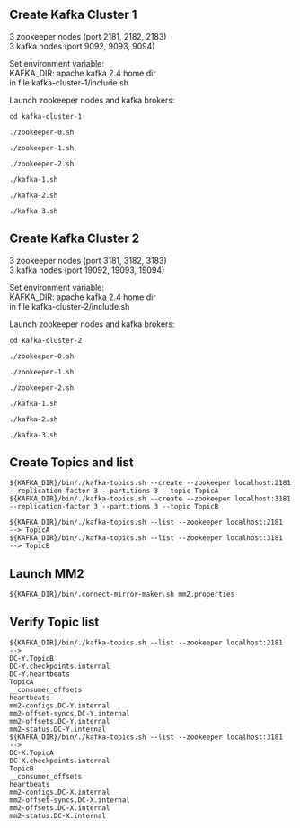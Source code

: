 ## Create Kafka Cluster 1

3 zookeeper nodes (port 2181, 2182, 2183)<br>
3 kafka nodes (port 9092, 9093, 9094)<br>

Set environment variable:<br>
KAFKA_DIR: apache kafka 2.4 home dir<br>
in file kafka-cluster-1/include.sh 

Launch zookeeper nodes and kafka brokers:<br>

```
cd kafka-cluster-1
```

```
./zookeeper-0.sh
```

```
./zookeeper-1.sh
```

```
./zookeeper-2.sh
```

```
./kafka-1.sh
```

```
./kafka-2.sh
```

```
./kafka-3.sh
```

## Create Kafka Cluster 2

3 zookeeper nodes (port 3181, 3182, 3183)<br>
3 kafka nodes (port 19092, 19093, 19094)<br>

Set environment variable:<br>
KAFKA_DIR: apache kafka 2.4 home dir<br>
in file kafka-cluster-2/include.sh 

Launch zookeeper nodes and kafka brokers:<br>

```
cd kafka-cluster-2
```

```
./zookeeper-0.sh
```

```
./zookeeper-1.sh
```

```
./zookeeper-2.sh
```

```
./kafka-1.sh
```

```
./kafka-2.sh
```

```
./kafka-3.sh
```

## Create Topics and list

```
${KAFKA_DIR}/bin/./kafka-topics.sh --create --zookeeper localhost:2181 --replication-factor 3 --partitions 3 --topic TopicA
${KAFKA_DIR}/bin/./kafka-topics.sh --create --zookeeper localhost:3181 --replication-factor 3 --partitions 3 --topic TopicB
```

```
${KAFKA_DIR}/bin/./kafka-topics.sh --list --zookeeper localhost:2181
--> TopicA
${KAFKA_DIR}/bin/./kafka-topics.sh --list --zookeeper localhost:3181
--> TopicB
```

## Launch MM2

```
${KAFKA_DIR}/bin/.connect-mirror-maker.sh mm2.properties
```

## Verify Topic list

```
${KAFKA_DIR}/bin/./kafka-topics.sh --list --zookeeper localhost:2181
--> 
DC-Y.TopicB
DC-Y.checkpoints.internal
DC-Y.heartbeats
TopicA
__consumer_offsets
heartbeats
mm2-configs.DC-Y.internal
mm2-offset-syncs.DC-Y.internal
mm2-offsets.DC-Y.internal
mm2-status.DC-Y.internal
${KAFKA_DIR}/bin/./kafka-topics.sh --list --zookeeper localhost:3181
--> 
DC-X.TopicA
DC-X.checkpoints.internal
TopicB
__consumer_offsets
heartbeats
mm2-configs.DC-X.internal
mm2-offset-syncs.DC-X.internal
mm2-offsets.DC-X.internal
mm2-status.DC-X.internal
```
